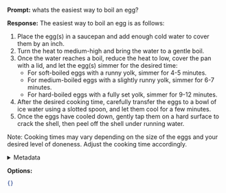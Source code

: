 **Prompt:**
whats the easiest way to boil an egg?

**Response:**
The easiest way to boil an egg is as follows:
1. Place the egg(s) in a saucepan and add enough cold water to cover them by an inch.
2. Turn the heat to medium-high and bring the water to a gentle boil.
3. Once the water reaches a boil, reduce the heat to low, cover the pan with a lid, and let the egg(s) simmer for the desired time:
   - For soft-boiled eggs with a runny yolk, simmer for 4-5 minutes.
   - For medium-boiled eggs with a slightly runny yolk, simmer for 6-7 minutes.
   - For hard-boiled eggs with a fully set yolk, simmer for 9-12 minutes.
4. After the desired cooking time, carefully transfer the eggs to a bowl of ice water using a slotted spoon, and let them cool for a few minutes.
5. Once the eggs have cooled down, gently tap them on a hard surface to crack the shell, then peel off the shell under running water.

Note: Cooking times may vary depending on the size of the eggs and your desired level of doneness. Adjust the cooking time accordingly.

<details><summary>Metadata</summary>

- Duration: 6190 ms
- Datetime: 2023-11-16T17:53:16.449556
- Model: gpt-3.5-turbo-0613

</details>

**Options:**
```json
{}
```

